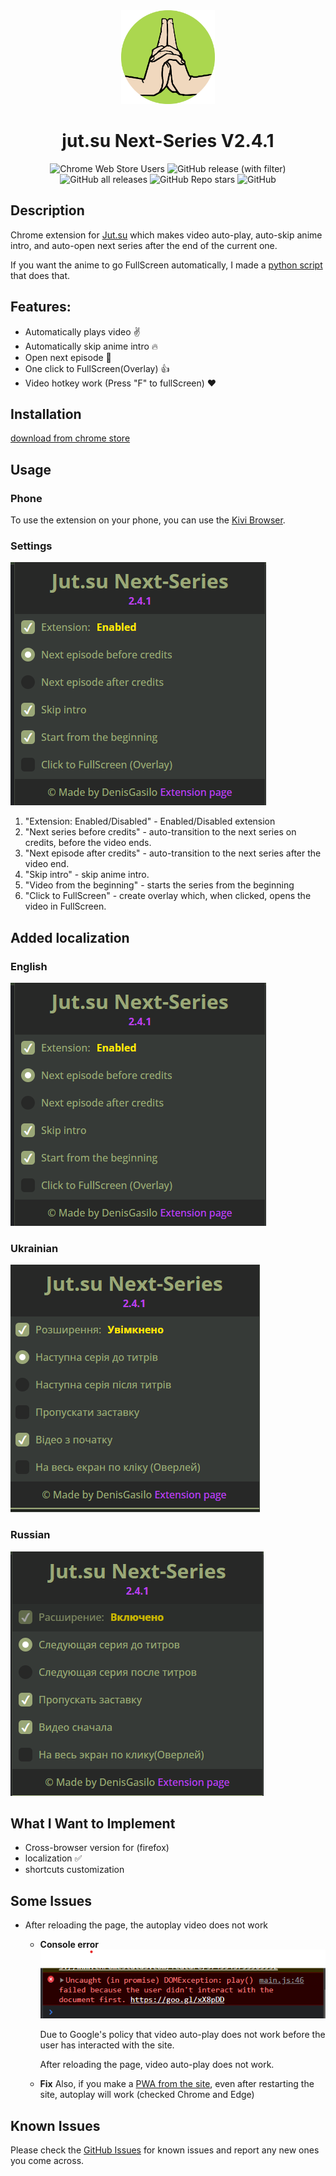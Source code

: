 <div align=center>
   <img width=150 src=https://github.com/DenisGas/jut.su_next-series/blob/main/img/icon.png?raw=true alt='logo' />
   <h1>jut.su Next-Series V2.4.1</h1>
</div>

<div align=center>
   
![Chrome Web Store Users](https://img.shields.io/chrome-web-store/users/godmnckhgkgojikjpiahppfnmhgkfpjp)
![GitHub release (with filter)](https://img.shields.io/github/v/release/DenisGas/jut.su_next-series)
![GitHub all releases](https://img.shields.io/github/downloads/DenisGas/jut.su_next-series/total)
![GitHub Repo stars](https://img.shields.io/github/stars/DenisGas/jut.su_next-series)
![GitHub](https://img.shields.io/github/license/DenisGas/jut.su_next-series)

</div>

## Description

Chrome extension for [Jut.su](https://jut.su/) which makes video auto-play, auto-skip anime intro, and auto-open next series after the end of the current one.

If you want the anime to go FullScreen automatically, I made a [python script](https://github.com/DenisGas/watch_jut.su) that does that.

## Features:

- Automatically plays video ✌️
- Automatically skip anime intro 🔥
- Open next episode 🤩
- One click to FullScreen(Overlay) 👍
- Video hotkey work (Press "F" to fullScreen) ❤️


## Installation

[download from chrome store](https://chromewebstore.google.com/detail/jutsu-next-series/godmnckhgkgojikjpiahppfnmhgkfpjp)

## Usage

### Phone

To use the extension on your phone, you can use the [Kivi Browser](https://play.google.com/store/apps/details?id=com.kiwibrowser.browser&pcampaignid=web_share).

### Settings

![Extension UI](./img/NewUI_ENG.png)

1. "Extension: Enabled/Disabled" - Enabled/Disabled extension
2. "Next series before credits" - auto-transition to the next series on credits, before the video ends.
3. "Next episode after credits" - auto-transition to the next series after the video end.
4. "Skip intro" - skip anime intro.
5. "Video from the beginning" - starts the series from the beginning
6. "Сlick to FullScreen" - create overlay which, when clicked, opens the video in FullScreen.

## Added localization 

### English

   ![Extension UI](./img/NewUI_ENG.png)

### Ukrainian 

   ![Extension UI](./img/NewUI_UKR.png)

### Russian

   ![Extension UI](./img/NewUI_RU.png)

## What I Want to Implement

- Cross-browser version for (firefox)
- localization ✅
- shortcuts customization  

## Some Issues

-  After reloading the page, the autoplay video does not work
   
    - **Console error**\
       ![GoogleErrorImg](./img/G_Error.png)

       Due to Google's policy that video auto-play does not work before the user has interacted with the site.

       After reloading the page, video auto-play does not work.
    
    - **Fix**
       Also, if you make a [PWA from the site](https://support.google.com/chrome_webstore/answer/3060053#zippy=%2Cadd-an-app-from-the-chrome-web-store), even after restarting the site, autoplay will work (checked Chrome and Edge)


## Known Issues

Please check the [GitHub Issues](https://github.com/DenisGas/jut.su_next-series/issues) for known issues and report any new ones you come across.
